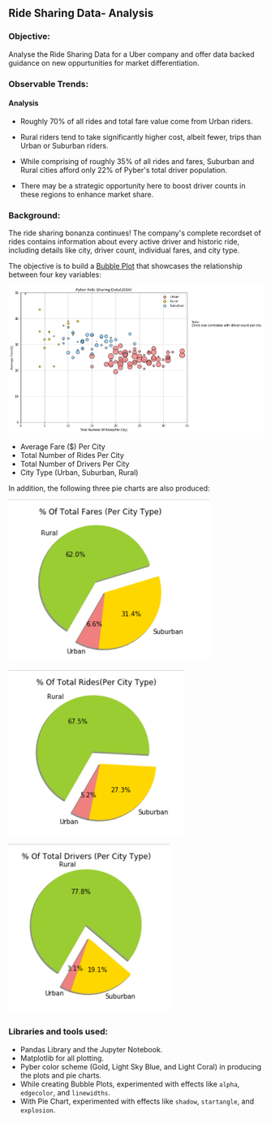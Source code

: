 ## Ride Sharing Data- Analysis
### Objective:
Analyse the Ride Sharing Data for a Uber company and offer data backed guidance on new oppurtunities for market differentiation.

### Observable Trends:
 #### Analysis
* Roughly 70% of all rides and total fare value come from Urban riders. 
* Rural riders tend to take significantly higher cost, albeit fewer, trips than Urban or Suburban riders. 
* While comprising of roughly 35% of all rides and fares, Suburban and Rural cities afford only 22% of Pyber's total driver population.

* There may be a strategic opportunity here to boost driver counts in these regions to enhance market share.

### Background:
The ride sharing bonanza continues! 
The company's complete recordset of rides contains information about every active driver and historic ride, including details like city, driver count, individual fares, and city type.

The objective is to build a [Bubble Plot](https://en.wikipedia.org/wiki/Bubble_chart) that showcases the relationship between four key variables:

![Bubble_Plot](images/mypyber.png)

* Average Fare ($) Per City
* Total Number of Rides Per City
* Total Number of Drivers Per City
* City Type (Urban, Suburban, Rural)

In addition, the following three pie charts are also produced:

![Pie_Plot](images/fares_city_type.PNG)

![Pie_Plot](images/rides_city_type.PNG)

![Pie_Plot](images/drivers_city_type.PNG)


### Libraries and tools used:
* Pandas Library and the Jupyter Notebook.
* Matplotlib for all plotting.
* Pyber color scheme (Gold, Light Sky Blue, and Light Coral) in producing the plots and pie charts.
* While creating Bubble Plots, experimented with effects like `alpha`, `edgecolor`, and `linewidths`.
* With Pie Chart, experimented with effects like `shadow`, `startangle`, and `explosion`.





